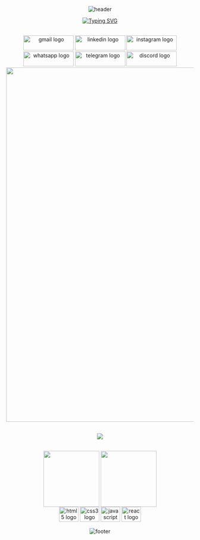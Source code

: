 <div align="center">

![header](https://capsule-render.vercel.app/api?height=150&type=waving&color=0:141321,100:a82da8)

[![Typing SVG](https://readme-typing-svg.demolab.com?font=Roboto&weight=700&size=40&duration=2000&pause=500&color=BD058E&background=FFFFFE00&center=true&vCenter=true&width=700&lines=Hello+World!!!;My+name+is+Washington+Lopes;I+am+Software+Developer;Currently+i+am+Systems+Assistant)](https://git.io/typing-svg)
</div>

<br>

<div align="center">
<a href="mailto:washingtonlopes2003@gmail.com"><img src="https://img.shields.io/static/v1?message=Gmail&logo=gmail&label=&color=D14836&logoColor=white&labelColor=&style=for-the-badge" height="40" width="135" alt="gmail logo"  /></a>
<img src="https://img.shields.io/static/v1?message=LinkedIn&logo=linkedin&label=&color=0077B5&logoColor=white&labelColor=&style=for-the-badge" height="40" width="135" alt="linkedin logo"  />
<img src="https://img.shields.io/static/v1?message=Instagram&logo=instagram&label=&color=E4405F&logoColor=white&labelColor=&style=for-the-badge" height="40" width="135" alt="instagram logo"  />
<img src="https://img.shields.io/static/v1?message=Whatsapp&logo=whatsapp&label=&color=25D366&logoColor=white&labelColor=&style=for-the-badge" height="40" width="135" alt="whatsapp logo"  />
<img src="https://img.shields.io/static/v1?message=Telegram&logo=telegram&label=&color=2CA5E0&logoColor=white&labelColor=&style=for-the-badge" height="40" width="135" alt="telegram logo"  />
<img src="https://img.shields.io/static/v1?message=Discord&logo=discord&label=&color=7289DA&logoColor=white&labelColor=&style=for-the-badge" height="40" width="135" alt="discord logo"  />
<br>
<img src="https://raw.githubusercontent.com/andreasbm/readme/master/assets/lines/rainbow.png" width="950">
<div align="center">


<br>

<p align="center"><img align="center" src="https://profile-counter.glitch.me/{washingtonlopesss}/count.svg" /></p> 


<br>

<div align="center">
<img height=150 align="center" src="https://github-readme-stats.vercel.app/api?username=washingtonlopesss&theme=transparent"/>
<img height=150 align="center" src="https://github-readme-stats.vercel.app/api/top-langs?username=washingtonlopesss&layout=compact&langs_count=8&card_width=320&theme=transparent"/>

<br>

<div align="center"> 
<img src="https://cdn.jsdelivr.net/gh/devicons/devicon/icons/html5/html5-original.svg" height="40" width="52" alt="html5 logo"/>
<img src="https://cdn.jsdelivr.net/gh/devicons/devicon/icons/css3/css3-original.svg" height="40" width="52" alt="css3 logo"/>
<img src="https://cdn.jsdelivr.net/gh/devicons/devicon/icons/javascript/javascript-original.svg" height="40" width="52" alt="javascript logo"/>
<img src="https://cdn.jsdelivr.net/gh/devicons/devicon/icons/react/react-original.svg" height="40" width="52" alt="react logo"/>
</div>
<div align="center">

![footer](https://capsule-render.vercel.app/api?type=waving&height=150&section=footer&color=0:141321,100:a82da8)
</div>
</div>

